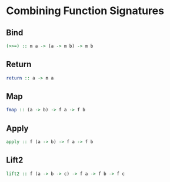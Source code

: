 # Combining Function Signatures

## Bind

```hs
(>>=) :: m a -> (a -> m b) -> m b
```

## Return

```hs
return :: a -> m a
```

## Map

```hs
fmap :: (a -> b) -> f a -> f b
```

## Apply

```hs
apply :: f (a -> b) -> f a -> f b
```

## Lift2

```hs
lift2 :: f (a -> b -> c) -> f a -> f b -> f c
```
